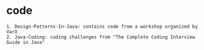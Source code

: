 # code
	1. Design-Patterns-In-Java: contains code from a workshop organized by VarX
	2. Java-Coding: coding challenges from "The Complete Coding Interview Guide in Java"
